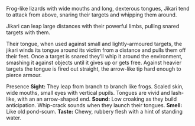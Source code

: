 Frog-like lizards with wide mouths and long, dexterous tongues, Jikari tend to attack from above, snaring their targets and whipping them around.

 Jikari can leap large distances with their powerful limbs, pulling snared targets with them.

Their tongue, when used against small and lightly-armoured targets, the jikari winds its tongue around its victim from a distance and pulls them off their feet. Once a target is snared they’ll whip it around the environment, smashing it against objects until it gives up or gets free. Against heavier targets the tongue is fired out straight, the arrow-like tip hard enough to pierce armour.


Presence
**Sight:** They leap from branch to branch like frogs. Scaled skin, wide mouths, small eyes with vertical pupils. Tongues are vivid and lash- like, with an an arrow-shaped end.
**Sound:** Low croaking as they build anticipation. Whip-crack sounds when they launch their tongues.
**Smell:** Like old pond-scum.
**Taste:** Chewy, rubbery flesh with a hint of standing water.
